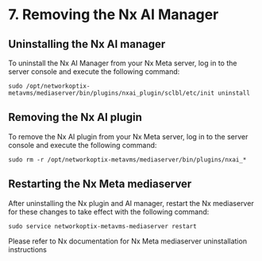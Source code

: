 # 7. Removing the Nx AI Manager

## Uninstalling the Nx AI manager

To uninstall the Nx AI Manager from your Nx Meta server, log in to the server console and execute the following command:

`sudo /opt/networkoptix-metavms/mediaserver/bin/plugins/nxai_plugin/sclbl/etc/init uninstall`

## Removing the Nx AI plugin

To remove the Nx AI plugin from your Nx Meta server, log in to the server console and execute the following command:

`sudo rm -r /opt/networkoptix-metavms/mediaserver/bin/plugins/nxai_*`

## Restarting the Nx Meta mediaserver

After uninstalling the Nx plugin and AI manager, restart the Nx mediaserver for these changes to take effect with the following command:

`sudo service networkoptix-metavms-mediaserver restart`

Please refer to Nx documentation for Nx Meta mediaserver uninstallation instructions

